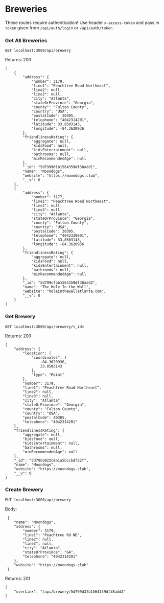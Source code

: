 # Breweries
These routes require authentication! Use header `x-access-token` and pass in `token` given from `/api/auth/login` or `/api/auth/token`
### Get All Breweries
`GET localhost:3000/api/brewery`

Returns: 200

    [
        {
            "address": {
                "number": 3179,
                "line1": "Peachtree Road Northeast",
                "line2": null,
                "line3": null,
                "city": "Atlanta",
                "stateOrProvince": "Georgia",
                "county": "Fulton County",
                "country": "USA",
                "postalCode": 30305,
                "telephone": "4042314201",
                "latitude": 33.8503143,
                "longitude": -84.3620936
            },
            "friendlinessRating": {
                "aggregate": null,
                "kidsFood": null,
                "kidsEntertainment": null,
                "bathrooms": null,
                "minRecommendedAge": null
            },
            "_id": "5d799961b1564359df38add1",
            "name": "Moondogs",
            "website": "https://moondogs.club",
            "__v": 0
        },
        {
            "address": {
                "number": 3177,
                "line1": "Peachtree Road Northeast",
                "line2": null,
                "line3": null,
                "city": "Atlanta",
                "stateOrProvince": "Georgia",
                "county": "Fulton County",
                "country": "USA",
                "postalCode": 30305,
                "telephone": "4042339801",
                "latitude": 33.8503143,
                "longitude": -84.3620936
            },
            "friendlinessRating": {
                "aggregate": null,
                "kidsFood": null,
                "kidsEntertainment": null,
                "bathrooms": null,
                "minRecommendedAge": null
            },
            "_id": "5d799cfbb1564359df38add2",
            "name": "The Hole In the Wall",
            "website": "holeinthewallatlanta.com",
            "__v": 0
        }
    ]

 ### Get Brewery
 `GET localhost:3000/api/brewery/<_id>`
 
 Returns: 200

    {
        "address": {
            "location": {
                "coordinates": [
                    -84.3620936,
                    33.8503143
                ],
                "type": "Point"
            },
            "number": 3179,
            "line1": "Peachtree Road Northeast",
            "line2": null,
            "line3": null,
            "city": "Atlanta",
            "stateOrProvince": "Georgia",
            "county": "Fulton County",
            "country": "USA",
            "postalCode": 30305,
            "telephone": "4042314201"
        },
        "friendlinessRating": {
            "aggregate": null,
            "kidsFood": null,
            "kidsEntertainment": null,
            "bathrooms": null,
            "minRecommendedAge": null
        },
        "_id": "5d79bb022c8a1a5bccbdf22f",
        "name": "Moondogs",
        "website": "https://moondogs.club",
        "__v": 0
    }
    
 ### Create Brewery
 `PUT localhost:3000/api/brewery`  
 
 Body:  
 
     {
        "name": "Moondogs",
        "address": {
            "number": 3179,
            "line1": "Peachtree Rd NE",
            "line2": null,
            "line3": null,
            "city": "Atlanta",
            "stateOrProvince": "GA",
            "telephone": "4042314201"
        },
        "website": "https://moondogs.club"
     }
 
 Returns: 201

    {
        "userLink": "/api/brewery/5d799d37b1564359df38add3"
    }



[Link to sample API requests in Postman]: https://www.getpostman.com/collections/1529c1cf1f37a266c471